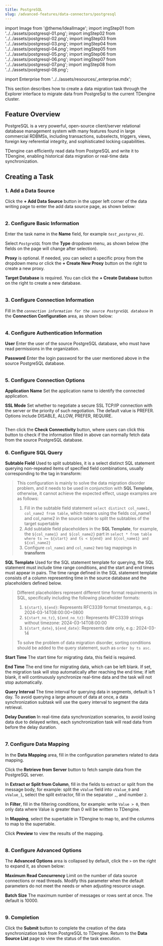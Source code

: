 ```yaml
---
title: PostgreSQL
slug: /advanced-features/data-connectors/postgresql
---
```


import Image from '@theme/IdealImage';
import imgStep01 from '../../assets/postgresql-01.png';
import imgStep02 from '../../assets/postgresql-02.png';
import imgStep03 from '../../assets/postgresql-03.png';
import imgStep04 from '../../assets/postgresql-04.png';
import imgStep05 from '../../assets/postgresql-05.png';
import imgStep06 from '../../assets/postgresql-06.png';
import imgStep07 from '../../assets/postgresql-07.png';
import imgStep08 from '../../assets/postgresql-08.png';

import Enterprise from '../../assets/resources/_enterprise.mdx';

<Enterprise/>

This section describes how to create a data migration task through the Explorer interface to migrate data from PostgreSql to the current TDengine cluster.

## Feature Overview

PostgreSQL is a very powerful, open-source client/server relational database management system with many features found in large commercial RDBMSs, including transactions, subselects, triggers, views, foreign key referential integrity, and sophisticated locking capabilities.

TDengine can efficiently read data from PostgreSQL and write it to TDengine, enabling historical data migration or real-time data synchronization.

## Creating a Task

### 1. Add a Data Source

Click the **+ Add Data Source** button in the upper left corner of the data writing page to enter the add data source page, as shown below:

<figure>
<Image img={imgStep01} alt=""/>
</figure>

### 2. Configure Basic Information

Enter the task name in the **Name** field, for example *`test_postgres_01`*.

Select *`PostgreSQL`* from the **Type** dropdown menu, as shown below (the fields on the page will change after selection).

**Proxy** is optional. If needed, you can select a specific proxy from the dropdown menu or click the **+ Create New Proxy** button on the right to create a new proxy.

**Target Database** is required. You can click the **+ Create Database** button on the right to create a new database.

<figure>
<Image img={imgStep02} alt=""/>
</figure>

### 3. Configure Connection Information

Fill in the *`connection information for the source PostgreSQL database`* in the **Connection Configuration** area, as shown below:

<figure>
<Image img={imgStep03} alt=""/>
</figure>

### 4. Configure Authentication Information

**User** Enter the user of the source PostgreSQL database, who must have read permissions in the organization.

**Password** Enter the login password for the user mentioned above in the source PostgreSQL database.

<figure>
<Image img={imgStep04} alt=""/>
</figure>

### 5. Configure Connection Options

**Application Name** Set the application name to identify the connected application.

**SSL Mode** Set whether to negotiate a secure SSL TCP/IP connection with the server or the priority of such negotiation. The default value is PREFER. Options include DISABLE, ALLOW, PREFER, REQUIRE.

<figure>
<Image img={imgStep05} alt=""/>
</figure>

Then click the **Check Connectivity** button, where users can click this button to check if the information filled in above can normally fetch data from the source PostgreSQL database.

### 6. Configure SQL Query

**Subtable Field** Used to split subtables, it is a select distinct SQL statement querying non-repeated items of specified field combinations, usually corresponding to the tag in transform:
> This configuration is mainly to solve the data migration disorder problem, and it needs to be used in conjunction with **SQL Template**, otherwise, it cannot achieve the expected effect, usage examples are as follows:
>
> 1. Fill in the subtable field statement `select distinct col_name1, col_name2 from table`, which means using the fields col_name1 and col_name2 in the source table to split the subtables of the target supertable
> 2. Add subtable field placeholders in the **SQL Template**, for example, the `${col_name1} and ${col_name2}` part in `select * from table where ts >= ${start} and ts < ${end} and ${col_name1} and ${col_name2}`
> 3. Configure `col_name1` and `col_name2` two tag mappings in **transform**

**SQL Template** Used for the SQL statement template for querying, the SQL statement must include time range conditions, and the start and end times must appear in pairs. The time range defined in the SQL statement template consists of a column representing time in the source database and the placeholders defined below.
> Different placeholders represent different time format requirements in SQL, specifically including the following placeholder formats:
>
> 1. `${start}`, `${end}`: Represents RFC3339 format timestamps, e.g.: 2024-03-14T08:00:00+0800
> 2. `${start_no_tz}`, `${end_no_tz}`: Represents RFC3339 strings without timezone: 2024-03-14T08:00:00
> 3. `${start_date}`, `${end_date}`: Represents date only, e.g.: 2024-03-14
>
> To solve the problem of data migration disorder, sorting conditions should be added to the query statement, such as `order by ts asc`.

**Start Time** The start time for migrating data, this field is required.

**End Time** The end time for migrating data, which can be left blank. If set, the migration task will stop automatically after reaching the end time; if left blank, it will continuously synchronize real-time data and the task will not stop automatically.

**Query Interval** The time interval for querying data in segments, default is 1 day. To avoid querying a large amount of data at once, a data synchronization subtask will use the query interval to segment the data retrieval.

**Delay Duration** In real-time data synchronization scenarios, to avoid losing data due to delayed writes, each synchronization task will read data from before the delay duration.

<figure>
<Image img={imgStep06} alt=""/>
</figure>

### 7. Configure Data Mapping

In the **Data Mapping** area, fill in the configuration parameters related to data mapping.

Click the **Retrieve from Server** button to fetch sample data from the PostgreSQL server.

In **Extract or Split from Column**, fill in the fields to extract or split from the message body, for example: split the `vValue` field into `vValue_0` and `vValue_1`, select the split extractor, fill in the separator `,`, and number `2`.

In **Filter**, fill in the filtering conditions, for example: write `Value > 0`, then only data where Value is greater than 0 will be written to TDengine.

In **Mapping**, select the supertable in TDengine to map to, and the columns to map to the supertable.

Click **Preview** to view the results of the mapping.

<figure>
<Image img={imgStep07} alt=""/>
</figure>

### 8. Configure Advanced Options

The **Advanced Options** area is collapsed by default, click the `>` on the right to expand it, as shown below:

**Maximum Read Concurrency** Limit on the number of data source connections or read threads. Modify this parameter when the default parameters do not meet the needs or when adjusting resource usage.

**Batch Size** The maximum number of messages or rows sent at once. The default is 10000.

<figure>
<Image img={imgStep08} alt=""/>
</figure>

### 9. Completion

Click the **Submit** button to complete the creation of the data synchronization task from PostgreSQL to TDengine. Return to the **Data Source List** page to view the status of the task execution.
